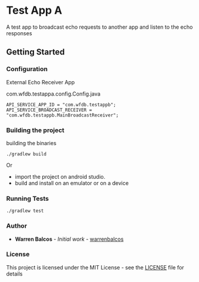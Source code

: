 # Test App A

A test app to broadcast echo requests to another app and listen to the echo responses 


## Getting Started


### Configuration

External Echo Receiver App

com.wfdb.testappa.config.Config.java 

```
API_SERVICE_APP_ID = "com.wfdb.testappb";
API_SERVICE_BROADCAST_RECEIVER = "com.wfdb.testappb.MainBroadcastReceiver";
```

### Building the project

building the binaries 

```
./gradlew build
```

Or

- import the project on android studio.
- build and install on an emulator or on a device

### Running Tests

```
./gradlew test
```

### Author

* **Warren Balcos** - *Initial work* - [warrenbalcos](https://github.com/warrenbalcos)

### License

This project is licensed under the MIT License - see the [LICENSE](LICENSE) file for details